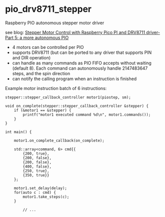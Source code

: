 # pio_drv8711_stepper
Raspberry PIO autonomous stepper motor driver

see blog: [Stepper Motor Control with Raspberry Pico PI and DRV8711 driver- Part 5: a more autonomous PIO](https://community.element14.com/products/raspberry-pi/b/blog/posts/stepper-motor-control-with-raspberry-pico-pi-and-drv8711-driver--part-5-a-more-autonomous-pio)  

- 4 motors can be controlled per PIO
- supports DRV8711 (but can be ported to any driver that supports PIN and DIR operation)
- can handle as many commands as PIO FIFO accepts without waiting (default 8). Each command can autonomously handle 2147483647 steps, and the spin direction
- can notify the calling program when an instruction is finished

Example motor instruction batch of 6 instructions:  
```
stepper::stepper_callback_controller motor1(piostep, sm);

void on_complete(stepper::stepper_callback_controller &stepper) {
    if (&motor1 == &stepper) {
        printf("motor1 executed command %d\n", motor1.commands());
    }
}

int main() {

    motor1.on_complete_callback(on_complete);

    std::array<command, 6> cmd{{
        {200, true}, 
        {200, false},
        {200, false},
        {400, false},
        {250, true},
        {350, true}}
    };

    motor1.set_delay(delay);
    for(auto c : cmd) {
        motor1.take_steps(c);
    }

        // ...
```
